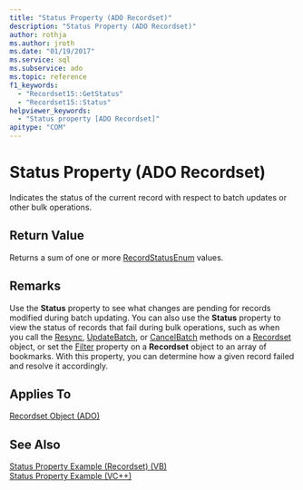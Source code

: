 ```yaml
---
title: "Status Property (ADO Recordset)"
description: "Status Property (ADO Recordset)"
author: rothja
ms.author: jroth
ms.date: "01/19/2017"
ms.service: sql
ms.subservice: ado
ms.topic: reference
f1_keywords:
  - "Recordset15::GetStatus"
  - "Recordset15::Status"
helpviewer_keywords:
  - "Status property [ADO Recordset]"
apitype: "COM"
---
```

# Status Property (ADO Recordset)
Indicates the status of the current record with respect to batch updates or other bulk operations.  
  
## Return Value  
 Returns a sum of one or more [RecordStatusEnum](./recordstatusenum.md) values.  
  
## Remarks  
 Use the **Status** property to see what changes are pending for records modified during batch updating. You can also use the **Status** property to view the status of records that fail during bulk operations, such as when you call the [Resync](./resync-method.md), [UpdateBatch](./updatebatch-method.md), or [CancelBatch](./cancelbatch-method-ado.md) methods on a [Recordset](./recordset-object-ado.md) object, or set the [Filter](./filter-property.md) property on a **Recordset** object to an array of bookmarks. With this property, you can determine how a given record failed and resolve it accordingly.  
  
## Applies To  
 [Recordset Object (ADO)](./recordset-object-ado.md)  
  
## See Also  
 [Status Property Example (Recordset) (VB)](./status-property-example-recordset-vb.md)   
 [Status Property Example (VC++)](./status-property-example-vc.md)